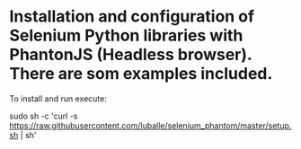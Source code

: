 # Installation and configuration of Selenium Python libraries with PhantonJS (Headless browser). There are som examples included.

To install and run execute:

sudo sh -c 'curl -s https://raw.githubusercontent.com/luballe/selenium_phantom/master/setup.sh | sh'  
